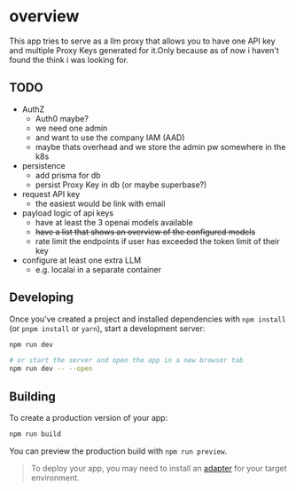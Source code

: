 # overview

This app tries to serve as a llm proxy that allows you to have one API key and multiple Proxy Keys generated for it.Only because as of now i haven't found the think i was looking for.

## TODO

- AuthZ
    - Auth0 maybe?
    - we need one admin
    - and want to use the company IAM (AAD)
    - maybe thats overhead and we store the admin pw somewhere in the k8s
- persistence
    - add prisma for db
    - persist Proxy Key in db (or maybe superbase?)
- request API key 
    - the easiest would be link with email
- payload logic of api keys
    - have at least the 3 openai models available 
    - <del>have a list that shows an overview of the configured models</del>
    - rate limit the endpoints if user has exceeded the token limit of their key
- configure at least one extra LLM 
    - e.g. localai in a separate container


## Developing

Once you've created a project and installed dependencies with `npm install` (or `pnpm install` or `yarn`), start a development server:

```bash
npm run dev

# or start the server and open the app in a new browser tab
npm run dev -- --open
```

## Building

To create a production version of your app:

```bash
npm run build
```

You can preview the production build with `npm run preview`.

> To deploy your app, you may need to install an [adapter](https://kit.svelte.dev/docs/adapters) for your target environment.
